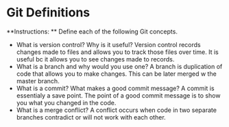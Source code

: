 # Git Definitions

**Instructions: ** Define each of the following Git concepts.

* What is version control?  Why is it useful?
Version control records changes made to files and allows you to track those files over time.  It is useful bc it allows you to see changes made to records.  
* What is a branch and why would you use one?
A branch is duplication of code that allows you to make changes.  This can be later merged w the master branch.
* What is a commit? What makes a good commit message?
A commit is essentialy a save point.  The point of a good commit message is to show you what you changed in the code.
* What is a merge conflict?
A conflict occurs when code in two separate branches contradict or will not work with each other.  